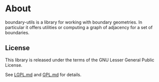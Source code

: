 # About

boundary-utils is a library for working with boundary geometries. In particular
it offers utilities or computing a graph of adjacency for a set of boundaries.

## License

This library is released under the terms of the GNU Lesser General Public
License.

See [LGPL.md](LGPL.md) and [GPL.md](GPL.md) for details.
